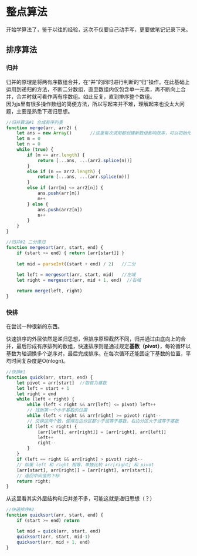 # 整点算法  
 开始学算法了，鉴于以往的经验，这次不仅要自己动手写，更要做笔记记录下来。 

## 排序算法
### 归并

归并的原理是将两有序数组合并，在“并”的同时进行判断的“归”操作。在此基础上运用到递归的方法，不断二分数组，直至数组内仅包含单一元素，再不断向上合并，合并时就可看作两有序数组。如此反复，直到排序整个数组。  
因为js里有很多操作数组的简便方法，所以写起来并不难，理解起来也没太大问题，主要是熟悉下递归思想。
```JavaScript
//归并算法#1 合成有序列表
function merge(arr, arr2) {
    let ans = new Array()       //这里每次调用都创建新数组影响效率，可以初始化创建一个与传入数组长度相等的数组替代
    let m = 0
    let n = 0
    while (true) {
        if (m == arr.length) {
            return [...ans, ...(arr2.splice(n))]
        }
        else if (n == arr2.length) {
            return [...ans, ...(arr.splice(m))]
        }
        else if (arr[m] <= arr2[n]) {
            ans.push(arr[m])
            m++
        } else {
            ans.push(arr2[n])
            n++
        }
    }
}
```
```JavaScript
//归并#2 二分递归
function mergesort(arr, start, end) {
    if (start >= end) { return [arr[start]] }
    
    let mid = parseInt((start + end) / 2)   //二分
 
    let left = mergesort(arr, start, mid)   //左域
    let right = mergesort(arr, mid + 1, end)  //右域

    return merge(left, right)
}
```
### 快排  

在尝试一种很新的东西。  

快速排序的外层依然是递归思想，但排序原理截然不同，归并通过由底向上的合并，最后形成有序排列的数组，快速排序则是通过规定<b>基数（pivot）</b>，每轮循环以基数为轴调换多个逆序对，最后完成排序。在每次循环还能固定下基数的位置，平均时间复杂度是O(nlogn)。 
```javascript
//快排#1
function quick(arr, start, end) {
    let pivot = arr[start]  //取首为基数
    let left = start + 1
    let right = end
    while (left < right) {
        while (left < right && arr[left] <= pivot) left++
        // 找到第一个小于基数的位置
        while (left < right && arr[right] >= pivot) right--
        // 交换这两个数，使得左边分区都小于或等于基数，右边分区大于或等于基数
        if (left < right) {
            [arr[left], arr[right]] = [arr[right], arr[left]]
            left++
            right--
        }
    }
    if (left == right && arr[right] > pivot) right--
    // 如果 left 和 right 相等，单独比较 arr[right] 和 pivot
    [arr[start], arr[right]] = [arr[right], arr[start]];
    // 返回中间值的下标
    return right;
}
``` 
从这里看其实外层结构和归并差不多，可能这就是递归思想（？）
```javascript
//快速排序#2
function quicksort(arr, start, end) {
    if (start >= end) return

    let mid = quick(arr, start, end)
    quicksort(arr, start, mid-1)
    quicksort(arr, mid + 1, end)
}
```

